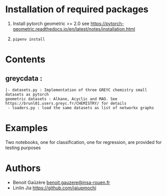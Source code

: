 # Installation of required packages

1. Install pytorch geometric >= 2.0
see https://pytorch-geometric.readthedocs.io/en/latest/notes/installation.html

3. `pipenv install`

# Contents
## greycdata : 
    |- datasets.py : Implementation of three GREYC chemistry small datasets as pytorch
    geometric datasets : Alkane, Acyclic and MAO. See https://brunl01.users.greyc.fr/CHEMISTRY/ for details
     - loaders.py : load the same datasets as list of networkx graphs
     
# Examples

Two notebooks, one for classification, one for regression, are provided for testing
purposes

# Authors
- Benoit Gaüzère <benoit.gauzere@insa-rouen.fr>
- Linlin Jia <https://github.com/jajupmochi>
